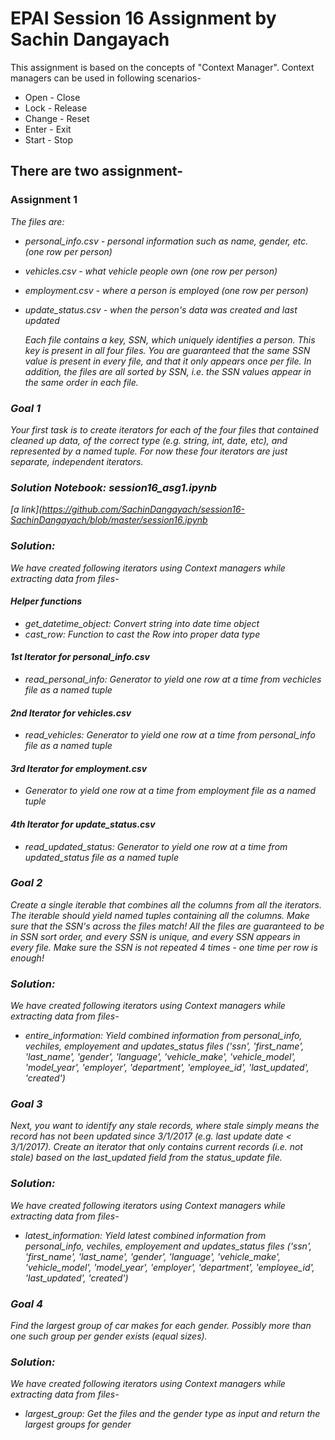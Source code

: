 # EPAI Session 16 Assignment by Sachin Dangayach

This assignment is based on the concepts of "Context Manager". Context managers can be used in following scenarios-
- Open - Close
- Lock - Release
- Change - Reset
- Enter - Exit
- Start - Stop

## There are two assignment-
### Assignment 1
<p><i> The files are:

- personal_info.csv - personal information such as name, gender, etc. (one row per person)
- vehicles.csv - what vehicle people own (one row per person)
- employment.csv - where a person is employed (one row per person)
- update_status.csv - when the person's data was created and last updated

    Each file contains a key, SSN, which uniquely identifies a person. This key is present in all four files.
You are guaranteed that the same SSN value is present in every file, and that it only appears once per file.
In addition, the files are all sorted by SSN, i.e. the SSN values appear in the same order in each file. </p>

### Goal 1
<p> Your first task is to create iterators for each of the four files that contained cleaned up data, of the correct type (e.g. string, int, date, etc), and represented by a named tuple.
For now these four iterators are just separate, independent iterators.

### Solution Notebook: session16_asg1.ipynb
[a link](https://github.com/SachinDangayach/session16-SachinDangayach/blob/master/session16.ipynb

### Solution:
We have created following iterators using Context managers while extracting data from files-

#### Helper functions
- get_datetime_object: Convert string into date time object
- cast_row: Function to cast the Row into proper data type

#### 1st Iterator for personal_info.csv
- read_personal_info: Generator to yield one row at a time from vechicles file as a named tuple
#### 2nd Iterator for vehicles.csv
- read_vehicles: Generator to yield one row at a time from personal_info file as a named tuple
#### 3rd Iterator for employment.csv
- Generator to yield one row at a time from employment file as a named tuple
#### 4th Iterator for update_status.csv
- read_updated_status: Generator to yield one row at a time from updated_status file as a named tuple

### Goal 2
<p>
Create a single iterable that combines all the columns from all the iterators.
The iterable should yield named tuples containing all the columns. Make sure that the SSN's across the files match!
All the files are guaranteed to be in SSN sort order, and every SSN is unique, and every SSN appears in every file.
Make sure the SSN is not repeated 4 times - one time per row is enough!

### Solution:
We have created following iterators using Context managers while extracting data from files-
- entire_information: Yield combined information from personal_info, vechiles, employement and updates_status files
    ('ssn', 'first_name', 'last_name', 'gender', 'language', 'vehicle_make', 'vehicle_model',
    'model_year', 'employer', 'department', 'employee_id', 'last_updated', 'created')

### Goal 3
<p>
Next, you want to identify any stale records, where stale simply means the record has not been updated since 3/1/2017 (e.g. last update date < 3/1/2017). Create an iterator that only contains current records (i.e. not stale) based on the last_updated field from the status_update file.

### Solution:
We have created following iterators using Context managers while extracting data from files-
- latest_information: Yield latest combined information from personal_info, vechiles, employement and updates_status files
    ('ssn', 'first_name', 'last_name', 'gender', 'language', 'vehicle_make', 'vehicle_model',
    'model_year', 'employer', 'department', 'employee_id', 'last_updated', 'created')

### Goal 4
<p>
Find the largest group of car makes for each gender.
Possibly more than one such group per gender exists (equal sizes).

### Solution:
We have created following iterators using Context managers while extracting data from files-
- largest_group: Get the files and the gender type as input and return the largest groups for gender
